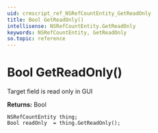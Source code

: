 ```yaml
---
uid: crmscript_ref_NSRefCountEntity_GetReadOnly
title: Bool GetReadOnly()
intellisense: NSRefCountEntity.GetReadOnly
keywords: NSRefCountEntity, GetReadOnly
so.topic: reference
---
```


# Bool GetReadOnly()

Target field is read only in GUI

**Returns:** Bool

```crmscript
NSRefCountEntity thing;
Bool readOnly  = thing.GetReadOnly();
```

